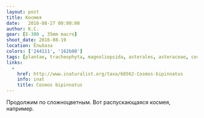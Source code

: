 ```yaml
---
layout: post
title: Космея
date:   2016-08-27 00:00:00
author: К.С.
gear: [E-300 , 35mm macro]
shoot_date: 2016-08-19
location: Ёльбаза
colors: ['244111', '162b08']
tags: [plantae, tracheophyta, magnoliopsida, asterales, asteraceae, cosmos, cosmos bipinnatus]
links:
  -
    href: http://www.inaturalist.org/taxa/68562-Cosmos-bipinnatus
    info: inat
    title: Cosmos bipinnatus
---
```


Продолжим по сложноцветным. Вот распускающаяся космея, например.
